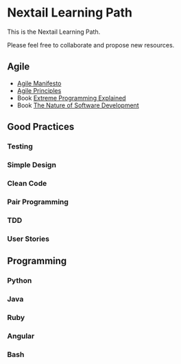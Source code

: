 # Nextail Learning Path
This is the Nextail Learning Path.

Please feel free to collaborate and propose new resources.


## Agile
- [Agile Manifesto](https://agilemanifesto.org/)
- [Agile Principles](https://agilemanifesto.org/principles.html)
- Book [Extreme Programming Explained](https://www.amazon.es/Extreme-Programming-Explained-Embrace-Embracing/dp/0321278658)
- Book [The Nature of Software Development](https://www.amazon.es/Nature-Software-Development-Simple-Valuable/dp/1941222374)

## Good Practices
### Testing
### Simple Design
### Clean Code
### Pair Programming
### TDD
### User Stories

## Programming
### Python
### Java
### Ruby
### Angular
### Bash
